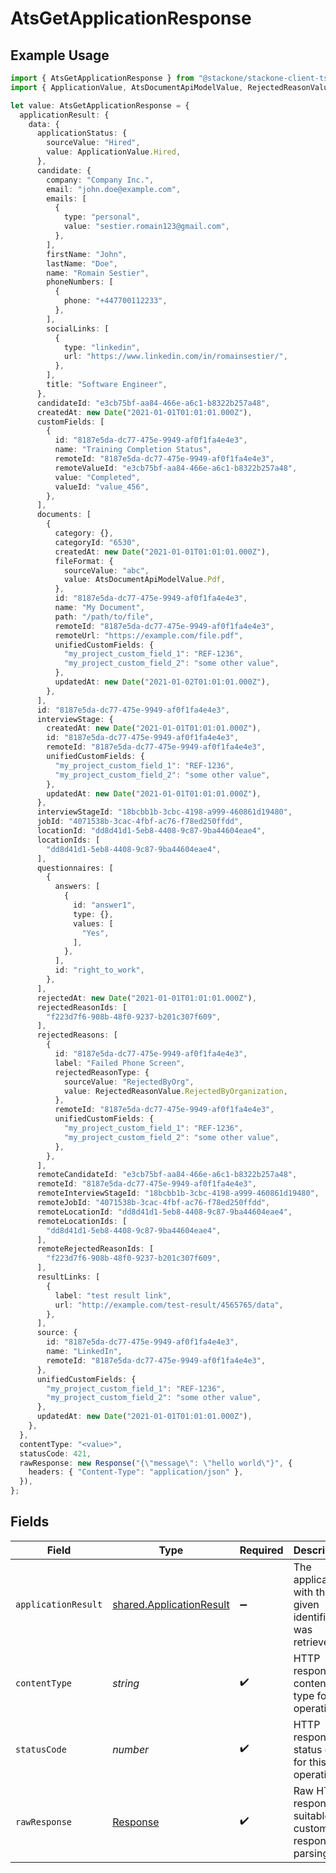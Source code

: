 # AtsGetApplicationResponse

## Example Usage

```typescript
import { AtsGetApplicationResponse } from "@stackone/stackone-client-ts/sdk/models/operations";
import { ApplicationValue, AtsDocumentApiModelValue, RejectedReasonValue } from "@stackone/stackone-client-ts/sdk/models/shared";

let value: AtsGetApplicationResponse = {
  applicationResult: {
    data: {
      applicationStatus: {
        sourceValue: "Hired",
        value: ApplicationValue.Hired,
      },
      candidate: {
        company: "Company Inc.",
        email: "john.doe@example.com",
        emails: [
          {
            type: "personal",
            value: "sestier.romain123@gmail.com",
          },
        ],
        firstName: "John",
        lastName: "Doe",
        name: "Romain Sestier",
        phoneNumbers: [
          {
            phone: "+447700112233",
          },
        ],
        socialLinks: [
          {
            type: "linkedin",
            url: "https://www.linkedin.com/in/romainsestier/",
          },
        ],
        title: "Software Engineer",
      },
      candidateId: "e3cb75bf-aa84-466e-a6c1-b8322b257a48",
      createdAt: new Date("2021-01-01T01:01:01.000Z"),
      customFields: [
        {
          id: "8187e5da-dc77-475e-9949-af0f1fa4e4e3",
          name: "Training Completion Status",
          remoteId: "8187e5da-dc77-475e-9949-af0f1fa4e4e3",
          remoteValueId: "e3cb75bf-aa84-466e-a6c1-b8322b257a48",
          value: "Completed",
          valueId: "value_456",
        },
      ],
      documents: [
        {
          category: {},
          categoryId: "6530",
          createdAt: new Date("2021-01-01T01:01:01.000Z"),
          fileFormat: {
            sourceValue: "abc",
            value: AtsDocumentApiModelValue.Pdf,
          },
          id: "8187e5da-dc77-475e-9949-af0f1fa4e4e3",
          name: "My Document",
          path: "/path/to/file",
          remoteId: "8187e5da-dc77-475e-9949-af0f1fa4e4e3",
          remoteUrl: "https://example.com/file.pdf",
          unifiedCustomFields: {
            "my_project_custom_field_1": "REF-1236",
            "my_project_custom_field_2": "some other value",
          },
          updatedAt: new Date("2021-01-02T01:01:01.000Z"),
        },
      ],
      id: "8187e5da-dc77-475e-9949-af0f1fa4e4e3",
      interviewStage: {
        createdAt: new Date("2021-01-01T01:01:01.000Z"),
        id: "8187e5da-dc77-475e-9949-af0f1fa4e4e3",
        remoteId: "8187e5da-dc77-475e-9949-af0f1fa4e4e3",
        unifiedCustomFields: {
          "my_project_custom_field_1": "REF-1236",
          "my_project_custom_field_2": "some other value",
        },
        updatedAt: new Date("2021-01-01T01:01:01.000Z"),
      },
      interviewStageId: "18bcbb1b-3cbc-4198-a999-460861d19480",
      jobId: "4071538b-3cac-4fbf-ac76-f78ed250ffdd",
      locationId: "dd8d41d1-5eb8-4408-9c87-9ba44604eae4",
      locationIds: [
        "dd8d41d1-5eb8-4408-9c87-9ba44604eae4",
      ],
      questionnaires: [
        {
          answers: [
            {
              id: "answer1",
              type: {},
              values: [
                "Yes",
              ],
            },
          ],
          id: "right_to_work",
        },
      ],
      rejectedAt: new Date("2021-01-01T01:01:01.000Z"),
      rejectedReasonIds: [
        "f223d7f6-908b-48f0-9237-b201c307f609",
      ],
      rejectedReasons: [
        {
          id: "8187e5da-dc77-475e-9949-af0f1fa4e4e3",
          label: "Failed Phone Screen",
          rejectedReasonType: {
            sourceValue: "RejectedByOrg",
            value: RejectedReasonValue.RejectedByOrganization,
          },
          remoteId: "8187e5da-dc77-475e-9949-af0f1fa4e4e3",
          unifiedCustomFields: {
            "my_project_custom_field_1": "REF-1236",
            "my_project_custom_field_2": "some other value",
          },
        },
      ],
      remoteCandidateId: "e3cb75bf-aa84-466e-a6c1-b8322b257a48",
      remoteId: "8187e5da-dc77-475e-9949-af0f1fa4e4e3",
      remoteInterviewStageId: "18bcbb1b-3cbc-4198-a999-460861d19480",
      remoteJobId: "4071538b-3cac-4fbf-ac76-f78ed250ffdd",
      remoteLocationId: "dd8d41d1-5eb8-4408-9c87-9ba44604eae4",
      remoteLocationIds: [
        "dd8d41d1-5eb8-4408-9c87-9ba44604eae4",
      ],
      remoteRejectedReasonIds: [
        "f223d7f6-908b-48f0-9237-b201c307f609",
      ],
      resultLinks: [
        {
          label: "test result link",
          url: "http://example.com/test-result/4565765/data",
        },
      ],
      source: {
        id: "8187e5da-dc77-475e-9949-af0f1fa4e4e3",
        name: "LinkedIn",
        remoteId: "8187e5da-dc77-475e-9949-af0f1fa4e4e3",
      },
      unifiedCustomFields: {
        "my_project_custom_field_1": "REF-1236",
        "my_project_custom_field_2": "some other value",
      },
      updatedAt: new Date("2021-01-01T01:01:01.000Z"),
    },
  },
  contentType: "<value>",
  statusCode: 421,
  rawResponse: new Response("{\"message\": \"hello world\"}", {
    headers: { "Content-Type": "application/json" },
  }),
};
```

## Fields

| Field                                                                       | Type                                                                        | Required                                                                    | Description                                                                 |
| --------------------------------------------------------------------------- | --------------------------------------------------------------------------- | --------------------------------------------------------------------------- | --------------------------------------------------------------------------- |
| `applicationResult`                                                         | [shared.ApplicationResult](../../../sdk/models/shared/applicationresult.md) | :heavy_minus_sign:                                                          | The application with the given identifier was retrieved.                    |
| `contentType`                                                               | *string*                                                                    | :heavy_check_mark:                                                          | HTTP response content type for this operation                               |
| `statusCode`                                                                | *number*                                                                    | :heavy_check_mark:                                                          | HTTP response status code for this operation                                |
| `rawResponse`                                                               | [Response](https://developer.mozilla.org/en-US/docs/Web/API/Response)       | :heavy_check_mark:                                                          | Raw HTTP response; suitable for custom response parsing                     |